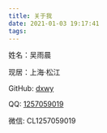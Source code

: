 ```yaml
---
title: 关于我   
date: 2021-01-03 19:17:41
tags:
---
```

姓名：吴雨晨

现居：上海·松江

GitHub: [dxwy](https://github.com/dxwy)

QQ: [1257059019](http://wpa.qq.com/msgrd?v=3&uin=1257059019&site=qq&menu=yes)

微信: CL1257059019
